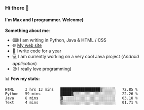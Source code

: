 ### Hi there 👋
#### I'm Max and I programmer. Welcome)

**Something about me**:
- ⌨ I am writing in Python, Java & HTML / CSS
- 🌐 [My web site](https://merive.herokuapp.com/)
- 🎈 I write code for a year
- 💻 I am currently working on a very cool Java project (*Android application*)
- 😍 I really love programming)

📊 **Few my stats:**
<!--START_SECTION:waka-->
```text
HTML     3 hrs 13 mins   ██████████████████▒░░░░░░   72.85 % 
Python   59 mins         █████▓░░░░░░░░░░░░░░░░░░░   22.26 % 
Java     8 mins          ▓░░░░░░░░░░░░░░░░░░░░░░░░   03.18 % 
Text     4 mins          ▒░░░░░░░░░░░░░░░░░░░░░░░░   01.71 % 
```
<!--END_SECTION:waka-->
